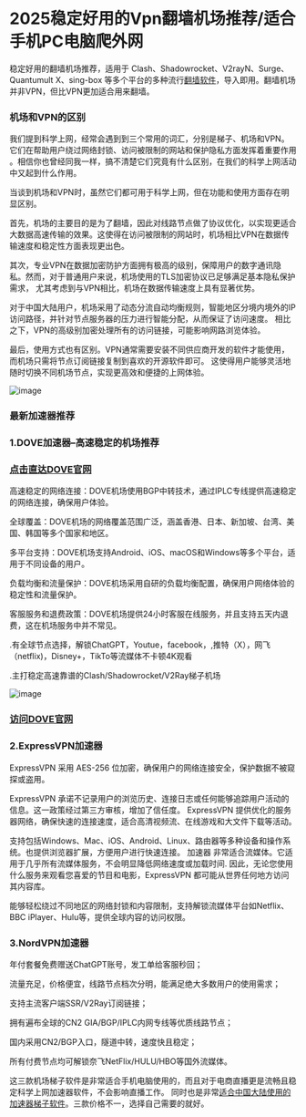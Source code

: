 # 2025稳定好用的Vpn翻墙机场推荐/适合手机PC电脑爬外网

稳定好用的翻墙机场推荐，适用于 Clash、Shadowrocket、V2rayN、Surge、Quantumult X、sing-box 等多个平台的多种流行[翻墙软件](https://appletalking.cc/archives/2561)，导入即用。翻墙机场并非VPN，但比VPN更加适合用来翻墙。

### 机场和VPN的区别

我们提到科学上网，经常会遇到到三个常用的词汇，分别是梯子、机场和VPN。它们在帮助用户绕过网络封锁、访问被限制的网站和保护隐私方面发挥着重要作用
。相信你也曾经同我一样，搞不清楚它们究竟有什么区别，在我们的科学上网活动中又起到什么作用。

当谈到机场和VPN时，虽然它们都可用于科学上网，但在功能和使用方面存在明显区别。

首先，机场的主要目的是为了翻墙，因此对线路节点做了协议优化，以实现更适合大数据高速传输的效果。这使得在访问被限制的网站时，机场相比VPN在数据传输速度和稳定性方面表现更出色。

其次，专业VPN在数据加密防护方面拥有极高的级别，保障用户的数字通讯隐私。然而，对于普通用户来说，机场使用的TLS加密协议已足够满足基本隐私保护需求，
尤其考虑到与VPN相比，机场在数据传输速度上具有显著优势。

对于中国大陆用户，机场采用了动态分流自动均衡规则，智能地区分境内境外的IP访问路径，并针对节点服务器的压力进行智能分配，从而保证了访问速度。
相比之下，VPN的高级别加密处理所有的访问链接，可能影响网路浏览体验。

最后，使用方式也有区别。VPN通常需要安装不同供应商开发的软件才能使用，而机场只需将节点订阅链接复制到喜欢的开源软件即可。
这使得用户能够灵活地随时切换不同机场节点，实现更高效和便捷的上网体验。

![image](https://github.com/user-attachments/assets/ccbecd1f-eb13-4903-9fa3-bc568d24ccd9)

### 最新加速器推荐

### 1.DOVE加速器–高速稳定的机场推荐
### [点击直达DOVE官网](https://dove8.cc/a.php?alavBTtF8UB)

高速稳定的网络连接：DOVE机场使用BGP中转技术，通过IPLC专线提供高速稳定的网络连接，确保用户体验。

全球覆盖：DOVE机场的网络覆盖范围广泛，涵盖香港、日本、新加坡、台湾、美国、韩国等多个国家和地区。

多平台支持：DOVE机场支持Android、iOS、macOS和Windows等多个平台，适用于不同设备的用户。

负载均衡和流量保护：DOVE机场采用自研的负载均衡配置，确保用户网络体验的稳定性和流量保护。

客服服务和退费政策：DOVE机场提供24小时客服在线服务，并且支持五天内退费，这在机场服务中并不常见。

.有全球节点选择，解锁ChatGPT，Youtue，facebook，,推特（X），网飞（netflix)，Disney+，TikTo等流媒体不卡顿4K观看

.主打稳定高速靠谱的Clash/Shadowrocket/V2Ray梯子机场

![image](https://github.com/user-attachments/assets/543149e1-ad0c-4b76-bdde-8b1383a6bad4)

### [访问DOVE官网](https://dove8.cc/a.php?alavBTtF8UB)

### 2.ExpressVPN加速器

ExpressVPN 采用 AES-256 位加密，确保用户的网络连接安全，保护数据不被窥探或盗用。

ExpressVPN 承诺不记录用户的浏览历史、连接日志或任何能够追踪用户活动的信息。这一政策经过第三方审核，增加了信任度。
ExpressVPN 提供优化的服务器网络，确保快速的连接速度，适合高清视频流、在线游戏和大文件下载等活动。

支持包括Windows、Mac、iOS、Android、Linux、路由器等多种设备和操作系统。也提供浏览器扩展，方便用户进行快速连接。
加速器 非常适合流媒体。它适用于几乎所有流媒体服务，不会明显降低网络速度或加载时间.
因此，无论您使用什么服务来观看您喜爱的节目和电影，ExpressVPN 都可能从世界任何地方访问其内容库。

能够轻松绕过不同地区的网络封锁和内容限制，支持解锁流媒体平台如Netflix、BBC iPlayer、Hulu等，提供全球内容的访问权限。

### 3.NordVPN加速器

年付套餐免费赠送ChatGPT账号，发工单给客服秒回；

流量充足，价格便宜，线路节点档次分明，能满足绝大多数用户的使用需求；

支持主流客户端SSR/V2Ray订阅链接；

拥有遍布全球的CN2 GIA/BGP/IPLC内网专线等优质线路节点；

国内采用CN2/BGP入口，隧道中转，速度快且稳定；

所有付费节点均可解锁奈飞NetFlix/HULU/HBO等国外流媒体。

这三款机场梯子软件是非常适合手机电脑使用的，而且对于电商直播更是流畅且稳定科学上网加速器软件，不会影响直播工作。
同时也是非常[适合中国大陆使用的加速器梯子软件](https://github.com/yidali-jictuij/jsq-vpn)。三款价格不一，选择自己需要的就好。


